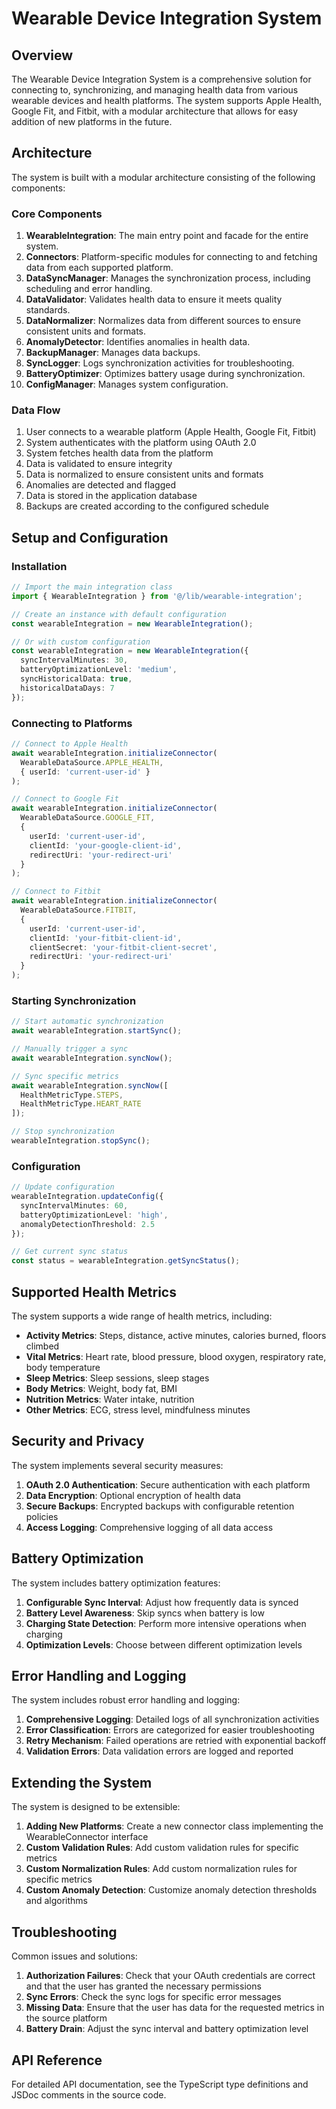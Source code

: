 # Wearable Device Integration System

## Overview

The Wearable Device Integration System is a comprehensive solution for connecting to, synchronizing, and managing health data from various wearable devices and health platforms. The system supports Apple Health, Google Fit, and Fitbit, with a modular architecture that allows for easy addition of new platforms in the future.

## Architecture

The system is built with a modular architecture consisting of the following components:

### Core Components

1. **WearableIntegration**: The main entry point and facade for the entire system.
2. **Connectors**: Platform-specific modules for connecting to and fetching data from each supported platform.
3. **DataSyncManager**: Manages the synchronization process, including scheduling and error handling.
4. **DataValidator**: Validates health data to ensure it meets quality standards.
5. **DataNormalizer**: Normalizes data from different sources to ensure consistent units and formats.
6. **AnomalyDetector**: Identifies anomalies in health data.
7. **BackupManager**: Manages data backups.
8. **SyncLogger**: Logs synchronization activities for troubleshooting.
9. **BatteryOptimizer**: Optimizes battery usage during synchronization.
10. **ConfigManager**: Manages system configuration.

### Data Flow

1. User connects to a wearable platform (Apple Health, Google Fit, Fitbit)
2. System authenticates with the platform using OAuth 2.0
3. System fetches health data from the platform
4. Data is validated to ensure integrity
5. Data is normalized to ensure consistent units and formats
6. Anomalies are detected and flagged
7. Data is stored in the application database
8. Backups are created according to the configured schedule

## Setup and Configuration

### Installation

```typescript
// Import the main integration class
import { WearableIntegration } from '@/lib/wearable-integration';

// Create an instance with default configuration
const wearableIntegration = new WearableIntegration();

// Or with custom configuration
const wearableIntegration = new WearableIntegration({
  syncIntervalMinutes: 30,
  batteryOptimizationLevel: 'medium',
  syncHistoricalData: true,
  historicalDataDays: 7
});
```

### Connecting to Platforms

```typescript
// Connect to Apple Health
await wearableIntegration.initializeConnector(
  WearableDataSource.APPLE_HEALTH,
  { userId: 'current-user-id' }
);

// Connect to Google Fit
await wearableIntegration.initializeConnector(
  WearableDataSource.GOOGLE_FIT,
  { 
    userId: 'current-user-id',
    clientId: 'your-google-client-id',
    redirectUri: 'your-redirect-uri'
  }
);

// Connect to Fitbit
await wearableIntegration.initializeConnector(
  WearableDataSource.FITBIT,
  {
    userId: 'current-user-id',
    clientId: 'your-fitbit-client-id',
    clientSecret: 'your-fitbit-client-secret',
    redirectUri: 'your-redirect-uri'
  }
);
```

### Starting Synchronization

```typescript
// Start automatic synchronization
await wearableIntegration.startSync();

// Manually trigger a sync
await wearableIntegration.syncNow();

// Sync specific metrics
await wearableIntegration.syncNow([
  HealthMetricType.STEPS,
  HealthMetricType.HEART_RATE
]);

// Stop synchronization
wearableIntegration.stopSync();
```

### Configuration

```typescript
// Update configuration
wearableIntegration.updateConfig({
  syncIntervalMinutes: 60,
  batteryOptimizationLevel: 'high',
  anomalyDetectionThreshold: 2.5
});

// Get current sync status
const status = wearableIntegration.getSyncStatus();
```

## Supported Health Metrics

The system supports a wide range of health metrics, including:

- **Activity Metrics**: Steps, distance, active minutes, calories burned, floors climbed
- **Vital Metrics**: Heart rate, blood pressure, blood oxygen, respiratory rate, body temperature
- **Sleep Metrics**: Sleep sessions, sleep stages
- **Body Metrics**: Weight, body fat, BMI
- **Nutrition Metrics**: Water intake, nutrition
- **Other Metrics**: ECG, stress level, mindfulness minutes

## Security and Privacy

The system implements several security measures:

1. **OAuth 2.0 Authentication**: Secure authentication with each platform
2. **Data Encryption**: Optional encryption of health data
3. **Secure Backups**: Encrypted backups with configurable retention policies
4. **Access Logging**: Comprehensive logging of all data access

## Battery Optimization

The system includes battery optimization features:

1. **Configurable Sync Interval**: Adjust how frequently data is synced
2. **Battery Level Awareness**: Skip syncs when battery is low
3. **Charging State Detection**: Perform more intensive operations when charging
4. **Optimization Levels**: Choose between different optimization levels

## Error Handling and Logging

The system includes robust error handling and logging:

1. **Comprehensive Logging**: Detailed logs of all synchronization activities
2. **Error Classification**: Errors are categorized for easier troubleshooting
3. **Retry Mechanism**: Failed operations are retried with exponential backoff
4. **Validation Errors**: Data validation errors are logged and reported

## Extending the System

The system is designed to be extensible:

1. **Adding New Platforms**: Create a new connector class implementing the WearableConnector interface
2. **Custom Validation Rules**: Add custom validation rules for specific metrics
3. **Custom Normalization Rules**: Add custom normalization rules for specific metrics
4. **Custom Anomaly Detection**: Customize anomaly detection thresholds and algorithms

## Troubleshooting

Common issues and solutions:

1. **Authorization Failures**: Check that your OAuth credentials are correct and that the user has granted the necessary permissions
2. **Sync Errors**: Check the sync logs for specific error messages
3. **Missing Data**: Ensure that the user has data for the requested metrics in the source platform
4. **Battery Drain**: Adjust the sync interval and battery optimization level

## API Reference

For detailed API documentation, see the TypeScript type definitions and JSDoc comments in the source code.